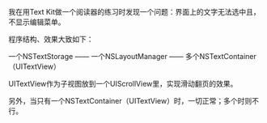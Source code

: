 
我在用Text Kit做一个阅读器的练习时发现一个问题：界面上的文字无法选中且，不显示编辑菜单。

程序结构、效果大致如下：

一个NSTextStorage —— 一个NSLayoutManager —— 多个NSTextContainer（UITextView）

UITextView作为子视图放到一个UIScrollView里，实现滑动翻页的效果。

另外，当只有一个NSTextContainer（UITextView）时，一切正常；多个时则不行。
